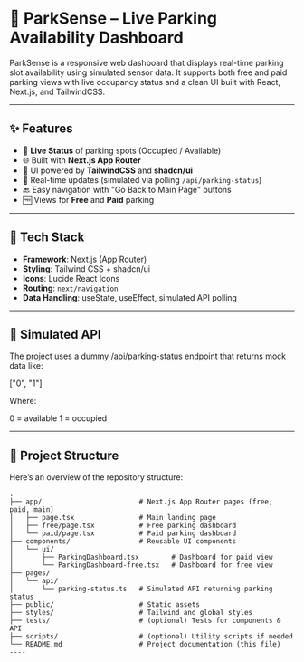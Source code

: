 # 🚗 ParkSense – Live Parking Availability Dashboard

ParkSense is a responsive web dashboard that displays real-time parking slot availability using simulated sensor data. It supports both free and paid parking views with live occupancy status and a clean UI built with React, Next.js, and TailwindCSS.

---

## ✨ Features

- 📍 **Live Status** of parking spots (Occupied / Available)  
- 🌐 Built with **Next.js App Router**  
- 🎨 UI powered by **TailwindCSS** and **shadcn/ui**  
- 🧠 Real-time updates (simulated via polling `/api/parking-status`)  
- 🔙 Easy navigation with "Go Back to Main Page" buttons  
- 🆓 Views for **Free** and **Paid** parking  

---
## 🧪 Tech Stack

- **Framework**: Next.js (App Router)  
- **Styling**: Tailwind CSS + shadcn/ui  
- **Icons**: Lucide React Icons  
- **Routing**: `next/navigation`  
- **Data Handling**: useState, useEffect, simulated API polling  

---
## 📡 Simulated API
The project uses a dummy /api/parking-status endpoint that returns mock data like:

["0", "1"]

Where:

0 = available
1 = occupied

---
## 📂 Project Structure

Here’s an overview of the repository structure:

```plaintext
.
├── app/                        # Next.js App Router pages (free, paid, main)
│   ├── page.tsx                # Main landing page
│   ├── free/page.tsx           # Free parking dashboard
│   └── paid/page.tsx           # Paid parking dashboard
├── components/                 # Reusable UI components
│   └── ui/
│       ├── ParkingDashboard.tsx        # Dashboard for paid view
│       └── ParkingDashboard-free.tsx   # Dashboard for free view
├── pages/
│   └── api/
│       └── parking-status.ts   # Simulated API returning parking status
├── public/                     # Static assets
├── styles/                     # Tailwind and global styles
├── tests/                      # (optional) Tests for components & API
├── scripts/                    # (optional) Utility scripts if needed
└── README.md                   # Project documentation (this file)
---- 
